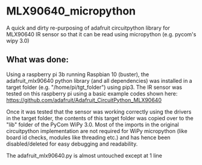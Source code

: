 # MLX90640_micropython
A quick and dirty re-purposing of adafruit circuitpython library for MLX90640 IR sensor so that it can be read using micropython (e.g. pycom's wipy 3.0)

## What was done:
Using a raspberry pi 3b running Raspbian 10 (buster), the adafruit_mlx90640 python library (and all dependencies) was installed in a target folder (e.g. "/home/pi/tgt_folder") using pip3. The IR sensor was tested on this raspberry pi using a basic example codes shown here: https://github.com/adafruit/Adafruit_CircuitPython_MLX90640

Once it was tested that the sensor was working correctly using the drivers in the target folder, the contents of this target folder was copied over to the "lib" folder of the PyCom WiPy 3.0. Most of the imports in the original circuitpython implementation are not required for WiPy micropython (like board id checks, modules like threading etc.) and has hence been disabled/deleted for easy debugging and readability. 

The adafruit_mlx90640.py is almost untouched except at 1 line 
